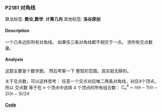 ### P2181 对角线

算法标签: **数论,数学**, **计算几何**
其他标签: **洛谷原创**


#### Description

一个凸多边形所有对角线。 如果任三条对角线都不相交于一点。 求所有交点数量。

#### Analysis

这题主要是个数学题。 然后考察一下 整型的范围。其实挺无聊的。

关于交点数，可以这样思考： 任意一个交点对应唯二两条对角线，对应4个顶点。所以 交点数 等于在 $n$ 个顶点中选择 4 个顶点的所有组合数：  $C^{4}_{n} = n(n-1)(n-2)(n-3)/24$

#### [Code](../cpp/p2181.cpp)
